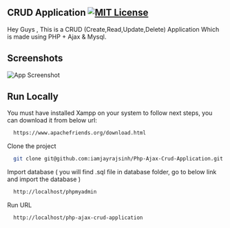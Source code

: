 ## CRUD Application [![MIT License](https://img.shields.io/badge/License-MIT-green.svg)](https://choosealicense.com/licenses/mit/)
Hey Guys , This is a CRUD (Create,Read,Update,Delete) Application Which is made using PHP + Ajax & Mysql.


## Screenshots

![App Screenshot](https://i.imgur.com/lhF5aQU.png)


## Run Locally
You must have installed Xampp on your system to follow next steps, you can download it from below url:
```bash
  https://www.apachefriends.org/download.html
```

Clone the project

```bash
  git clone git@github.com:iamjayrajsinh/Php-Ajax-Crud-Application.git
```

Import database ( you will find .sql file in database folder, go to below link and import the database )
 
```bash
  http://localhost/phpmyadmin
```

Run URL

```bash
  http://localhost/php-ajax-crud-application
```
